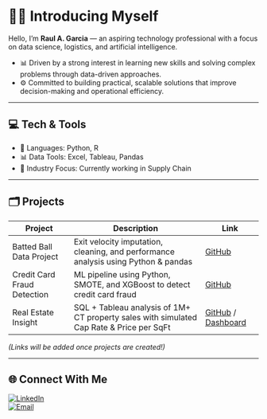 # 👨‍💻 Introducing Myself

Hello, I’m **Raul A. Garcia** — an aspiring technology professional with a focus on data science, logistics, and artificial intelligence.

- 📊 Driven by a strong interest in learning new skills and solving complex problems through data-driven approaches.
- ⚙️ Committed to building practical, scalable solutions that improve decision-making and operational efficiency.

---

## 💻 Tech & Tools

- 🐍 Languages: Python, R  
- 📊 Data Tools: Excel, Tableau, Pandas  
- 🚚 Industry Focus: Currently working in Supply Chain

---

## 🗂️ Projects

| Project | Description | Link |
|--------|-------------|------|
| Batted Ball Data Project | Exit velocity imputation, cleaning, and performance analysis using Python & pandas | [GitHub](https://github.com/R-Garcia24/batted-ball-analysis) |
| Credit Card Fraud Detection | ML pipeline using Python, SMOTE, and XGBoost to detect credit card fraud | [GitHub](https://github.com/R-Garcia24/Credit_Card_Fraud) |
| Real Estate Insight | SQL + Tableau analysis of 1M+ CT property sales with simulated Cap Rate & Price per SqFt | [GitHub](https://github.com/R-Garcia24/real_estate) / [Dashboard](https://public.tableau.com/views/Real_Estate_Insight/RealEstateInsight?:language=en-US&publish=yes&:sid=&:redirect=auth&:display_count=n&:origin=viz_share_link) |



_(Links will be added once projects are created!)_

---

## 🌐 Connect With Me

[![LinkedIn](https://img.shields.io/badge/-LinkedIn-0A66C2?style=flat&logo=linkedin&logoColor=white)](https://www.linkedin.com/in/raul-garcia-27a14519b)  
[![Email](https://img.shields.io/badge/-Email-red?style=flat&logo=gmail&logoColor=white)](mailto:alegibaja@gmail.com)

